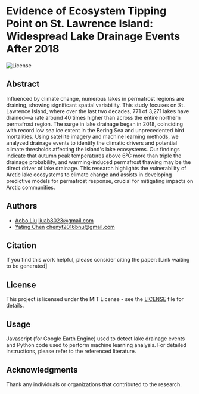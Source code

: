 # Evidence of Ecosystem Tipping Point on St. Lawrence Island: Widespread Lake Drainage Events After 2018

![License](https://img.shields.io/badge/License-MIT-green)

## Abstract
Influenced by climate change, numerous lakes in permafrost regions are draining, showing significant spatial variability. This study focuses on St. Lawrence Island, where over the last two decades, 771 of 3,271 lakes have drained—a rate around 40 times higher than across the entire northern permafrost region. The surge in lake drainage began in 2018, coinciding with record low sea ice extent in the Bering Sea and unprecedented bird mortalities. Using satellite imagery and machine learning methods, we analyzed drainage events to identify the climatic drivers and potential climate thresholds affecting the island's lake ecosystems. Our findings indicate that autumn peak temperatures above 6°C more than triple the drainage probability, and warming-induced permafrost thawing may be the direct driver of lake drainage. This research highlights the vulnerability of Arctic lake ecosystems to climate change and assists in developing predictive models for permafrost response, crucial for mitigating impacts on Arctic communities.

## Authors
- [Aobo Liu](https://www.researchgate.net/profile/Aobo-Liu)     liuab8023@gmail.com
- [Yating Chen](https://orcid.org/0000-0001-6710-0434)          chenyt2016bnu@gmail.com
  
## Citation
If you find this work helpful, please consider citing the paper:
[Link waiting to be generated]

## License
This project is licensed under the MIT License - see the [LICENSE](LICENSE) file for details.

## Usage
Javascript (for Google Earth Engine) used to detect lake drainage events and Python code used to perform machine learning analysis.
For detailed instructions, please refer to the referenced literature.

## Acknowledgments
Thank any individuals or organizations that contributed to the research.
